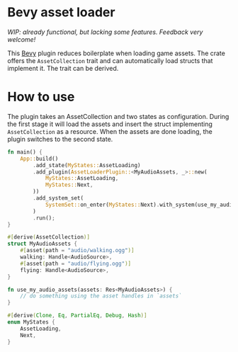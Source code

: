 # Bevy asset loader

*WIP: already functional, but lacking some features. Feedback very welcome!*

This [Bevy][bevy] plugin reduces boilerplate when loading game assets. The crate offers the `AssetCollection` trait and can automatically load structs that implement it. The trait can be derived.

# How to use
The plugin takes an AssetCollection and two states as configuration. During the first stage it will load the assets and insert the struct implementing `AssetCollection` as a resource. When the assets are done loading, the plugin switches to the second state.

```rust
fn main() {
    App::build()
        .add_state(MyStates::AssetLoading)
        .add_plugin(AssetLoaderPlugin::<MyAudioAssets, _>::new(
            MyStates::AssetLoading,
            MyStates::Next,
        ))
        .add_system_set(
            SystemSet::on_enter(MyStates::Next).with_system(use_my_audio_assets.system()),
        )
        .run();
}

#[derive(AssetCollection)]
struct MyAudioAssets {
    #[asset(path = "audio/walking.ogg")]
    walking: Handle<AudioSource>,
    #[asset(path = "audio/flying.ogg")]
    flying: Handle<AudioSource>,
}

fn use_my_audio_assets(assets: Res<MyAudioAssets>) {
    // do something using the asset handles in `assets`
}

#[derive(Clone, Eq, PartialEq, Debug, Hash)]
enum MyStates {
    AssetLoading,
    Next,
}
```


[bevy]: https://bevyengine.org/

